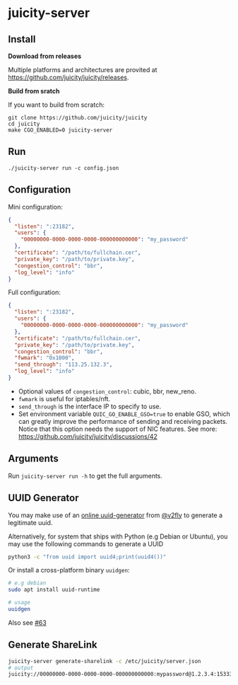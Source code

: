 # juicity-server

## Install

**Download from releases**

Multiple platforms and architectures are provited at <https://github.com/juicity/juicity/releases>.

**Build from sratch**

If you want to build from scratch:

```shell
git clone https://github.com/juicity/juicity
cd juicity
make CGO_ENABLED=0 juicity-server
```

## Run

```shell
./juicity-server run -c config.json
```

## Configuration

Mini configuration:

```json
{
  "listen": ":23182",
  "users": {
    "00000000-0000-0000-0000-000000000000": "my_password"
  },
  "certificate": "/path/to/fullchain.cer",
  "private_key": "/path/to/private.key",
  "congestion_control": "bbr",
  "log_level": "info"
}
```

Full configuration:

```json
{
  "listen": ":23182",
  "users": {
    "00000000-0000-0000-0000-000000000000": "my_password"
  },
  "certificate": "/path/to/fullchain.cer",
  "private_key": "/path/to/private.key",
  "congestion_control": "bbr",
  "fwmark": "0x1000",
  "send_through": "113.25.132.3",
  "log_level": "info"
}
```

- Optional values of `congestion_control`: cubic, bbr, new_reno.
- `fwmark` is useful for iptables/nft.
- `send_through` is the interface IP to specify to use.
- Set environment variable `QUIC_GO_ENABLE_GSO=true` to enable GSO, which can greatly improve the performance of sending and receiving packets. Notice that this option needs the support of NIC features. See more: <https://github.com/juicity/juicity/discussions/42>

## Arguments

Run `juicity-server run -h` to get the full arguments.

## UUID Generator

You may make use of an [online uuid-generator](https://www.v2fly.org/en_US/awesome/tools.html) from [@v2fly](https://github.com/v2fly) to generate a legitimate uuid.

Alternatively, for system that ships with Python (e.g Debian or Ubuntu), you may use the following commands to generate a UUID

```bash
python3 -c "from uuid import uuid4;print(uuid4())"
```

Or install a cross-platform binary `uuidgen`:

```bash
# e.g debian
sudo apt install uuid-runtime

# usage
uuidgen
```

Also see [#63](https://github.com/juicity/juicity/issues/63)

## Generate ShareLink

```bash
juicity-server generate-sharelink -c /etc/juicity/server.json
# output
juicity://00000000-0000-0000-0000-000000000000:mypassword@1.2.3.4:15333?congestion_control=bbr&pinned_certchain_sha256=5ykL73pOK7NAu92A48dCrFjDqDowdChUSmlpQzudmvc%3D&sni=example.com
```
